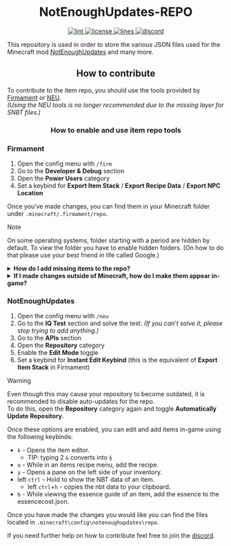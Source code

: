<!-- markdownlint-disable no-inline-html -->
<h1 align="center"> NotEnoughUpdates-REPO </h1>

<p align="center">
  <!-- lint -->
  <a href="https://github.com/NotEnoughUpdates/NotEnoughUpdates-REPO/actions" target="_blank">
    <img src="https://img.shields.io/github/actions/workflow/status/NotEnoughUpdates/NotEnoughUpdates-REPO/NotEnoughUpdates-REPO-Workflow.yml?label=lint&logo=github&logoColor=FFFFFF&branch=master" alt="lint">
  </a>
  <!-- license -->
  <a href="https://github.com/NotEnoughUpdates/NotEnoughUpdates-REPO/blob/master/LICENSE" target="_blank">
    <img src="https://img.shields.io/github/license/NotEnoughUpdates/NotEnoughUpdates-REPO?color=success&logo=github&logoColor=FFFFFF" alt="license">
  </a>
  <!-- lines -->
  <a href="https://github.com/NotEnoughUpdates/NotEnoughUpdates-REPO">
    <img src="https://tokei.rs/b1/github/NotEnoughUpdates/NotEnoughUpdates-REPO" alt="lines">
  </a>
  <!-- discord -->
  <a href="https://discord.gg/moulberry" target="_blank">
    <img src="https://img.shields.io/discord/516977525906341928?label=discord&color=success&logo=discord&logoColor=FFFFFF" alt="discord">
  </a>
</p>

This repository is used in order to store the various JSON files used for the Minecraft mod [NotEnoughUpdates](https://github.com/Moulberry/NotEnoughUpdates) and many more.

<h2 align="center"> How to contribute </h2>

To contribute to the item repo, you should use the tools provided by [Firmament](https://modrinth.com/mod/firmament) or [NEU](https://modrinth.com/mod/notenoughupdates).  
*(Using the NEU tools is no longer recommended due to the missing layer for SNBT files.)*

<h3 align="center"> How to enable and use item repo tools </h3>

### Firmament

1. Open the config menu with `/firm`
2. Go to the **Developer & Debug** section
3. Open the **Power Users** category
4. Set a keybind for **Export Item Stack** / **Export Recipe Data** / **Export NPC Location**

Once you’ve made changes, you can find them in your Minecraft folder under `.minecraft/.firmament/repo`.

> [!NOTE]  
> On some operating systems, folder starting with a period are hidden by default. To view the folder you have to enable hidden folders. (On how to do that please use your best friend in life called Google.)

<details>
<summary><b>How do I add missing items to the repo?</b></summary>
<br>

1. Press your keybind for **Export Item Stack**  
2. Open your Minecraft folder  
3. Upload the newly created `.json` and `.snbt` files to your own fork of the NEU-Repo  
   - JSON files can be found under `.firmament/repo/items`  
   - SNBT files can be found under `.firmament/repo/itemsOverlay/(Note 1)`  
     - **Note 1:** You may find more than one folder here. The numbers represent the Minecraft Data Version in which the item was exported.  
       Example: The data version for Minecraft `1.21.5` is `4325` (see the Minecraft Wiki: <https://minecraft.wiki/w/Data_version>).  
       If you encounter a data version that does not exist in the original NEU-Repo, don’t worry—just commit the new folder with your changes.
4. Make a pull request to the NEU-Repo  
5. Wait for it to be merged  

</details>

<details>
<summary><b>If I made changes outside of Minecraft, how do I make them appear in-game?</b></summary>

There are two ways to do this:  

1. Restart your Minecraft client  
2. Use the in-game Firmament command: `/firm repo reload`  

*Tip: Since you may need to do this more than once, you can set up a keybind with `/firm macros`.*  


**WARNING**  
If you made changes to an item’s lore, you need to re-sync the `nbttag` to make it correct again.  
*(Otherwise, our GitHub workflow will yell at you.)*  
To do this, run:  

```bash
/firm dev reexportlore <itemID>
```  

 Example: `/firm dev reexportlore WARDEN_HELMET`

</details>

### NotEnoughUpdates

1. Open the config menu with `/neu`  
2. Go to the **IQ Test** section and solve the test. *(If you can’t solve it, please stop trying to add anything.)*  
3. Go to the **APIs** section  
4. Open the **Repository** category  
5. Enable the **Edit Mode** toggle  
6. Set a keybind for **Instant Edit Keybind** (this is the equivalent of **Export Item Stack** in Firmament)  

> [!WARNING]  
> Even though this may cause your repository to become outdated, it is recommended to disable auto-updates for the repo.  
> To do this, open the **Repository** category again and toggle **Automatically Update Repository**.

Once these options are enabled, you can edit and add items in-game using the following keybinds:

- `k` - Opens the item editor.
  - TIP: typing 2 `&` converts into `§`
- `o` - While in an items recipe menu, add the recipe.
- `y` - Opens a pane on the left side of your inventory.
- left `ctrl` - Hold to show the NBT data of an item.
  - left `ctrl`+`h` - copies the nbt data to your clipboard.
- `b` - While viewing the essence guide of an item, add the essence to the essencecost.json.

Once you have made the changes you would like you can find the files located in `.minecraft\config\notenoughupdates\repo`.

If you need further help on how to contribute feel free to join the [discord](https://discord.gg/moulberry).
